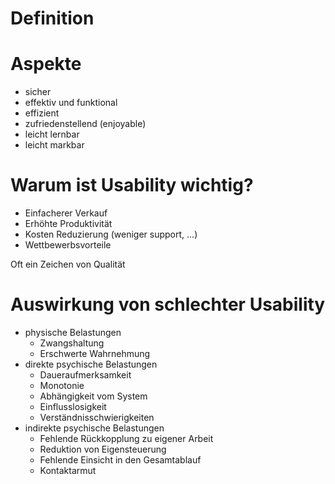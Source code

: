 # Definition

# Aspekte

- sicher
- effektiv und funktional
- effizient
- zufriedenstellend (enjoyable)
- leicht lernbar
- leicht markbar

# Warum ist Usability wichtig?

- Einfacherer Verkauf
- Erhöhte Produktivität
- Kosten Reduzierung (weniger support, ...)
- Wettbewerbsvorteile

Oft ein Zeichen von Qualität

# Auswirkung von schlechter Usability

- physische Belastungen
  - Zwangshaltung
  - Erschwerte Wahrnehmung
- direkte psychische Belastungen
  - Daueraufmerksamkeit
  - Monotonie
  - Abhängigkeit vom System
  - Einflusslosigkeit
  - Verständnisschwierigkeiten
- indirekte psychische Belastungen
  - Fehlende Rückkopplung zu eigener Arbeit
  - Reduktion von Eigensteuerung
  - Fehlende Einsicht in den Gesamtablauf
  - Kontaktarmut
